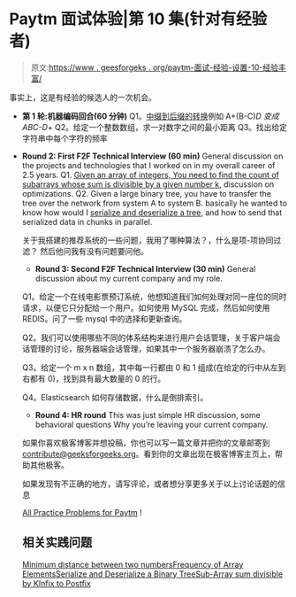 # Paytm 面试体验|第 10 集(针对有经验者)

> 原文:[https://www . geesforgeks . org/paytm-面试-经验-设置-10-经验丰富/](https://www.geeksforgeeks.org/paytm-interview-experience-set-10-experienced/)

事实上，这是有经验的候选人的一次机会。

*   **第 1 轮:机器编码回合(60 分钟)**
    Q1。[中缀到后缀的转换](https://practice.geeksforgeeks.org/problems/infix-to-postfix/0)例如 A+(B-C)*D 变成 ABC-D*+
    Q2。给定一个整数数组，求一对数字之间的最小距离
    Q3。找出给定字符串中每个字符的频率

*   **Round 2: First F2F Technical Interview (60 min)**
    General discussion on the projects and technologies that I worked on in my overall career of 2.5 years.
    Q1\. [Given an array of integers, You need to find the count of subarrays whose sum is divisible by a given number k](https://practice.geeksforgeeks.org/problems/sub-array-sum-divisible-by-k/0), discussion on optimizations.
    Q2\. Given a large binary tree, you have to transfer the tree over the network from system A to system B. basically he wanted to know how would I [serialize and deserialize a tree](https://practice.geeksforgeeks.org/problems/serialize-and-deserialize-a-binary-tree/1), and how to send that serialized data in chunks in parallel.

    关于我搭建的推荐系统的一些问题，我用了哪种算法？，什么是项-项协同过滤？
    然后他问我有没有问题要问他。

    *   **Round 3: Second F2F Technical Interview (30 min)**
    General discussion about my current company and my role.

    Q1。给定一个在线电影票预订系统，他想知道我们如何处理对同一座位的同时请求，以便它只分配给一个用户。如何使用 MySQL 完成，然后如何使用 REDIS。问了一些 mysql 中的选择和更新查询。

    Q2。我们可以使用哪些不同的体系结构来进行用户会话管理，关于客户端会话管理的讨论，服务器端会话管理，如果其中一个服务器崩溃了怎么办。

    Q3。给定一个 m x n 数组，其中每一行都由 0 和 1 组成(在给定的行中从左到右都有 0)，找到具有最大数量的 0 的行。

    Q4。Elasticsearch 如何存储数据，什么是倒排索引。

    *   **Round 4: HR round**
    This was just simple HR discussion, some behavioral questions
    Why you’re leaving your current company.

    如果你喜欢极客博客并想投稿，你也可以写一篇文章并把你的文章邮寄到 contribute@geeksforgeeks.org。看到你的文章出现在极客博客主页上，帮助其他极客。

    如果发现有不正确的地方，请写评论，或者想分享更多关于以上讨论话题的信息

    [All Practice Problems for Paytm](https://practice.geeksforgeeks.org/company/Paytm/) !

    ## 相关实践问题

    [Minimum distance between two numbers](https://practice.geeksforgeeks.org/problems/minimum-distance-between-two-numbers/1)[Frequency of Array Elements](https://practice.geeksforgeeks.org/problems/frequency-of-array-elements/0)[Serialize and Deserialize a Binary Tree](https://practice.geeksforgeeks.org/problems/serialize-and-deserialize-a-binary-tree/1)[Sub-Array sum divisible by K](https://practice.geeksforgeeks.org/problems/sub-array-sum-divisible-by-k/0)[Infix to Postfix](https://practice.geeksforgeeks.org/problems/infix-to-postfix/0)